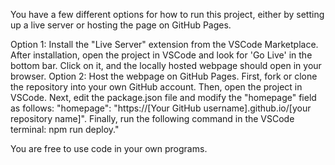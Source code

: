 You have a few different options for how to run this project, either by setting up a live server or hosting the page on GitHub Pages.

Option 1: Install the "Live Server" extension from the VSCode Marketplace. After installation, open the project in VSCode and look for 'Go Live' in the bottom bar. Click on it, and the locally hosted webpage should open in your browser.
Option 2: Host the webpage on GitHub Pages. First, fork or clone the repository into your own GitHub account. Then, open the project in VSCode. Next, edit the package.json file and modify the "homepage" field as follows: "homepage": "https://[Your GitHub username].github.io/[your repository name]". Finally, run the following command in the VSCode terminal: npm run deploy."

You are free to use code in your own programs. 
